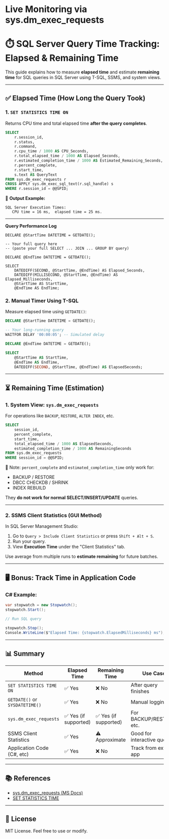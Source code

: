 # Live Monitoring via sys.dm_exec_requests



# ⏱️ SQL Server Query Time Tracking: Elapsed & Remaining Time

This guide explains how to measure **elapsed time** and estimate **remaining time** for SQL queries in SQL Server using T-SQL, SSMS, and system views.

---

## ✅ Elapsed Time (How Long the Query Took)

### 1. `SET STATISTICS TIME ON`

Returns CPU time and total elapsed time **after the query completes**.

```sql
SELECT 
    r.session_id,
    r.status,
    r.command,
    r.cpu_time / 1000 AS CPU_Seconds,
    r.total_elapsed_time / 1000 AS Elapsed_Seconds,
    r.estimated_completion_time / 1000 AS Estimated_Remaining_Seconds,
    r.percent_complete,
    r.start_time,
    s.text AS QueryText
FROM sys.dm_exec_requests r
CROSS APPLY sys.dm_exec_sql_text(r.sql_handle) s
WHERE r.session_id = @@SPID;

```

📌 **Output Example:**
```
SQL Server Execution Times:
   CPU time = 16 ms,  elapsed time = 25 ms.
```

---
**Query Performance Log**
```
DECLARE @StartTime DATETIME = GETDATE();

-- Your full query here
-- (paste your full SELECT ... JOIN ... GROUP BY query)

DECLARE @EndTime DATETIME = GETDATE();

SELECT 
    DATEDIFF(SECOND, @StartTime, @EndTime) AS Elapsed_Seconds,
    DATEDIFF(MILLISECOND, @StartTime, @EndTime) AS Elapsed_Milliseconds,
    @StartTime AS StartTime,
    @EndTime AS EndTime;
```



### 2. Manual Timer Using T-SQL

Measure elapsed time using `GETDATE()`:

```sql
DECLARE @StartTime DATETIME = GETDATE();

-- Your long-running query
WAITFOR DELAY '00:00:05'; -- Simulated delay

DECLARE @EndTime DATETIME = GETDATE();

SELECT 
    @StartTime AS StartTime,
    @EndTime AS EndTime,
    DATEDIFF(SECOND, @StartTime, @EndTime) AS ElapsedSeconds;
```

---

## ⏳ Remaining Time (Estimation)

### 1. System View: `sys.dm_exec_requests`

For operations like `BACKUP`, `RESTORE`, `ALTER INDEX`, etc.

```sql
SELECT 
    session_id,
    percent_complete,
    start_time,
    total_elapsed_time / 1000 AS ElapsedSeconds,
    estimated_completion_time / 1000 AS RemainingSeconds
FROM sys.dm_exec_requests
WHERE session_id = @@SPID;
```

📌 Note: `percent_complete` and `estimated_completion_time` only work for:
- BACKUP / RESTORE
- DBCC CHECKDB / SHRINK
- INDEX REBUILD

They **do not work for normal SELECT/INSERT/UPDATE** queries.

---

### 2. SSMS Client Statistics (GUI Method)

In SQL Server Management Studio:
1. Go to `Query > Include Client Statistics` or press `Shift + Alt + S`.
2. Run your query.
3. View **Execution Time** under the "Client Statistics" tab.

Use average from multiple runs to **estimate remaining** for future batches.

---

## 🖥️ Bonus: Track Time in Application Code

### C# Example:
```csharp
var stopwatch = new Stopwatch();
stopwatch.Start();

// Run SQL query

stopwatch.Stop();
Console.WriteLine($"Elapsed Time: {stopwatch.ElapsedMilliseconds} ms");
```

---

## 📊 Summary

| Method                      | Elapsed Time | Remaining Time | Use Case                            |
|----------------------------|--------------|----------------|-------------------------------------|
| `SET STATISTICS TIME ON`   | ✅ Yes        | ❌ No           | After query finishes                |
| `GETDATE()` or `SYSDATETIME()` | ✅ Yes  | ❌ No           | Manual logging                      |
| `sys.dm_exec_requests`     | ✅ Yes (if supported) | ✅ Yes (if supported) | For BACKUP/RESTORE, etc.    |
| SSMS Client Statistics      | ✅ Yes        | ⚠️ Approximate | Good for interactive queries        |
| Application Code (C#, etc) | ✅ Yes        | ❌ No           | Track from external app             |

---

## 📚 References

- [sys.dm_exec_requests (MS Docs)](https://learn.microsoft.com/en-us/sql/relational-databases/system-dynamic-management-views/sys-dm-exec-requests-transact-sql)
- [SET STATISTICS TIME](https://learn.microsoft.com/en-us/sql/t-sql/statements/set-statistics-time-transact-sql)

---

## 📄 License

MIT License. Feel free to use or modify.
